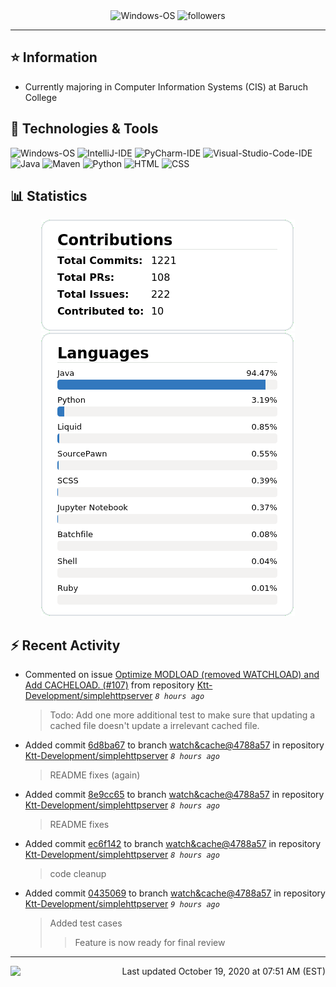 <div align="center">
    <img 
        src="https://img.shields.io/badge/OS-Windows-informational?style=for-the-badge&color=3278be"
        alt="Windows-OS">
    <img 
        src="https://img.shields.io/github/followers/katsute?color=3278be&style=for-the-badge"
        alt="followers">
</div>

<hr>

## ⭐ Information

 - Currently majoring in Computer Information Systems (CIS) at Baruch College

## 🔧 Technologies & Tools

<img 
    src="https://img.shields.io/badge/OS-Windows-informational?style=flat-square&color=3278be"
    alt="Windows-OS">
<img 
    src="https://img.shields.io/badge/Editor-IntelliJ_IDEA-informational?style=flat-square&logo=intellij-idea&logoColor=white&color=3278be"
    alt="IntelliJ-IDE">
<img 
    src="https://img.shields.io/badge/Editor-PyCharm-informational?style=flat-square&logo=pycharm&logoColor=white&color=3278be"
    alt="PyCharm-IDE">
<img 
    src="https://img.shields.io/badge/Editor-Visual_Studio_Code-informational?style=flat-square&logo=Visual-Studio-Code&logoColor=white&color=3278be"
    alt="Visual-Studio-Code-IDE">
<img 
    src="https://img.shields.io/badge/Code-Java-informational?style=flat-square&logo=java&logoColor=white&color=3278be"
    alt="Java">
<img 
    src="https://img.shields.io/badge/Tools-Maven-informational?style=flat-square&logo=apache-maven&logoColor=white&color=3278be"
    alt="Maven">
<img 
    src="https://img.shields.io/badge/Code-Python-informational?style=flat-square&logo=python&logoColor=white&color=3278be"
    alt="Python">
<img 
    src="https://img.shields.io/badge/Code-HTML-informational?style=flat-square&logo=html5&logoColor=white&color=3278be"
    alt="HTML">
<img 
    src="https://img.shields.io/badge/Code-CSS-informational?style=flat-square&logo=css-wizardry&logoColor=white&color=3278be"
    alt="CSS">

## 📊 Statistics
<div align="center">
    <a href="https://github.com/Katsute/">
        <img src="https://github.com/Katsute/Katsute/blob/main/contributions.png">
    </a>
    <a href="https://github.com/Katsute/">
        <img src="https://github.com/Katsute/Katsute/blob/main/languages.png">
    </a>
</div>

## ⚡ Recent Activity

 - Commented on issue [Optimize MODLOAD (removed WATCHLOAD) and Add CACHELOAD. (#107)](https://github.com/Ktt-Development/simplehttpserver/pull/107#issuecomment-711487959) from repository [Ktt-Development/simplehttpserver](https://github.com/Ktt-Development/simplehttpserver)  *`8 hours ago`*
   > Todo: Add one more additional test to make sure that updating a cached file doesn't update a irrelevant cached file.
 - Added commit [6d8ba67](https://github.com/Ktt-Development/simplehttpserver/commit/6d8ba67b3e3d3dc0bb7593597bad5d0843e0a458) to branch [watch&cache@4788a57](https://github.com/Ktt-Development/simplehttpserver/tree/watch&cache@4788a57) in repository [Ktt-Development/simplehttpserver](https://github.com/Ktt-Development/simplehttpserver)  *`8 hours ago`*
   > README fixes (again)
 - Added commit [8e9cc65](https://github.com/Ktt-Development/simplehttpserver/commit/8e9cc6591c46dc720721345e10c72a497c9b0336) to branch [watch&cache@4788a57](https://github.com/Ktt-Development/simplehttpserver/tree/watch&cache@4788a57) in repository [Ktt-Development/simplehttpserver](https://github.com/Ktt-Development/simplehttpserver)  *`8 hours ago`*
   > README fixes
 - Added commit [ec6f142](https://github.com/Ktt-Development/simplehttpserver/commit/ec6f1420194da0e67ba6b11cc14be5eb6cb5bd55) to branch [watch&cache@4788a57](https://github.com/Ktt-Development/simplehttpserver/tree/watch&cache@4788a57) in repository [Ktt-Development/simplehttpserver](https://github.com/Ktt-Development/simplehttpserver)  *`8 hours ago`*
   > code cleanup
 - Added commit [0435069](https://github.com/Ktt-Development/simplehttpserver/commit/04350695890d55fa449ec1367f24f7d8f7aac17b) to branch [watch&cache@4788a57](https://github.com/Ktt-Development/simplehttpserver/tree/watch&cache@4788a57) in repository [Ktt-Development/simplehttpserver](https://github.com/Ktt-Development/simplehttpserver)  *`9 hours ago`*
   > Added test cases
   >  > Feature is now ready for final review

---
<img align="left" src="https://github.com/Katsute/Katsute/workflows/Update%20README.md/badge.svg"><p align="right">Last updated October 19, 2020 at 07:51 AM (EST)</p>
